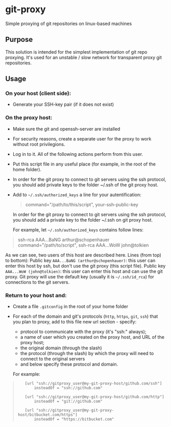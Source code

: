 # git-proxy
Simple proxying of git repositories on linux-based machines

## Purpose
This solution is intended for the simplest implementation of git repo proxying.
It's used for an unstable / slow network for transparent proxy git repositories.


## Usage
### On your host (client side):
* Generate your SSH-key pair (if it does not exist)

### On the proxy host:
* Make sure the git and openssh-server are installed
* For security reasons, create a separate user for the proxy to work without
  root privilegions.
* Log in to it. All of the following actions perform from this user.
* Put this script file in any useful place (for example, in the root of
  the home folder).
* In order for the git proxy to connect to git servers using the ssh 
  protocol, you should add private keys to the folder ~/.ssh of the
  git proxy host.

* Add to `~/.ssh/authorized_keys` a line for your autentification:

  > command="/path/to/this/script", your-ssh-public-key

  In order for the git proxy to connect to git servers using the ssh 
  protocol, you should add a private key to the folder ~/.ssh on git proxy
  host. 

  For example, let `~/.ssh/authorized_keys` contains follow lines:

> ssh-rca AAA...BaNG arthur@schopenhauer
> command="/path/to/script", ssh-rca AAA...WoW john@tolkien

 As we can see, two users of this host are described here. Lines (from top)
 to bottom):
  Public key `AAA...BaNG (arthur@schopenhauer)`: this user can 
    enter this host by ssh, but don't use the git proxy (this script file).
  Public key `AAA...WoW (john@tolkien)`: this user can enter this 
    host and can use the git proxy. Git proxy will use the default key
    (usually it is `~/.ssh/id_rca`) for connections to the git servers.


### Return to your host and:
* Create a file `.gitconfig` in the root of your home folder
* For each of the domain and git's protocols (`http`, `https`, `git`, `ssh`) that 
  you plan to proxy, add to this file new url section - specify:

  * protocol to communicate with the proxy (it's "ssh:" always);
  * a name of user which you created on the proxy host, and URL of the proxy host;
  * the original domain (through the slash)
  * the protocol (through the slash) by which the proxy will need to 
    connect to the original servers
  * and below specify these protocol and domain.

  For example:

>        [url "ssh://gitproxy_user@my-git-proxy-host/github.com/ssh"]
>            insteadOf = "ssh://github.com"
>
>        [url "ssh://gitproxy_user@my-git-proxy-host/github.com/http"]
>            insteadOf = "git://github.com"
>
>        [url "ssh://gitproxy_user@my-git-proxy-host/bitbucket.com/https"]
>            insteadOf = "https://bitbucket.com"


